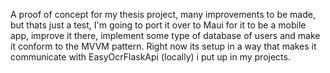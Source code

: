 A proof of concept for my thesis project, many improvements to be made, but thats just a test, I'm going to port it over to Maui for it to be a mobile app, improve it there, implement some type of database of users and make it conform to the MVVM pattern. Right now its setup in a way that makes it communicate with EasyOcrFlaskApi (locally) i put up in my projects.
